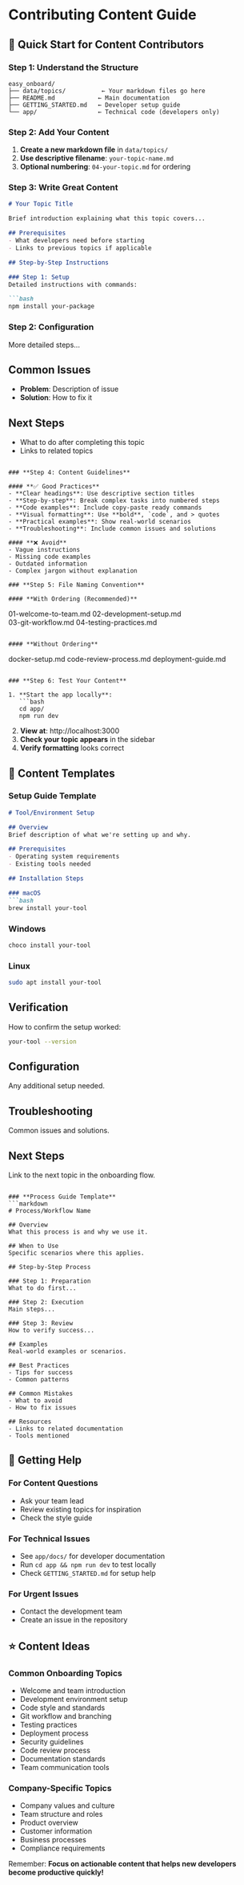 # Contributing Content Guide

## 🎯 Quick Start for Content Contributors

### **Step 1: Understand the Structure**

```
easy_onboard/
├── data/topics/          ← Your markdown files go here
├── README.md            ← Main documentation
├── GETTING_STARTED.md   ← Developer setup guide
└── app/                 ← Technical code (developers only)
```

### **Step 2: Add Your Content**

1. **Create a new markdown file** in `data/topics/`
2. **Use descriptive filename**: `your-topic-name.md`
3. **Optional numbering**: `04-your-topic.md` for ordering

### **Step 3: Write Great Content**

```markdown
# Your Topic Title

Brief introduction explaining what this topic covers...

## Prerequisites
- What developers need before starting
- Links to previous topics if applicable

## Step-by-Step Instructions

### Step 1: Setup
Detailed instructions with commands:

```bash
npm install your-package
```

### Step 2: Configuration
More detailed steps...

## Common Issues
- **Problem**: Description of issue
- **Solution**: How to fix it

## Next Steps
- What to do after completing this topic
- Links to related topics
```

### **Step 4: Content Guidelines**

#### **✅ Good Practices**
- **Clear headings**: Use descriptive section titles
- **Step-by-step**: Break complex tasks into numbered steps  
- **Code examples**: Include copy-paste ready commands
- **Visual formatting**: Use **bold**, `code`, and > quotes
- **Practical examples**: Show real-world scenarios
- **Troubleshooting**: Include common issues and solutions

#### **❌ Avoid**
- Vague instructions
- Missing code examples
- Outdated information
- Complex jargon without explanation

### **Step 5: File Naming Convention**

#### **With Ordering (Recommended)**
```
01-welcome-to-team.md
02-development-setup.md  
03-git-workflow.md
04-testing-practices.md
```

#### **Without Ordering**
```
docker-setup.md
code-review-process.md
deployment-guide.md
```

### **Step 6: Test Your Content**

1. **Start the app locally**:
   ```bash
   cd app/
   npm run dev
   ```

2. **View at**: http://localhost:3000
3. **Check your topic appears** in the sidebar
4. **Verify formatting** looks correct

## 📝 Content Templates

### **Setup Guide Template**
```markdown
# Tool/Environment Setup

## Overview
Brief description of what we're setting up and why.

## Prerequisites
- Operating system requirements
- Existing tools needed

## Installation Steps

### macOS
```bash
brew install your-tool
```

### Windows
```bash
choco install your-tool
```

### Linux
```bash
sudo apt install your-tool
```

## Verification
How to confirm the setup worked:
```bash
your-tool --version
```

## Configuration
Any additional setup needed.

## Troubleshooting
Common issues and solutions.

## Next Steps
Link to the next topic in the onboarding flow.
```

### **Process Guide Template**
```markdown
# Process/Workflow Name

## Overview
What this process is and why we use it.

## When to Use
Specific scenarios where this applies.

## Step-by-Step Process

### Step 1: Preparation
What to do first...

### Step 2: Execution  
Main steps...

### Step 3: Review
How to verify success...

## Examples
Real-world examples or scenarios.

## Best Practices
- Tips for success
- Common patterns

## Common Mistakes
- What to avoid
- How to fix issues

## Resources
- Links to related documentation
- Tools mentioned
```

## 🤝 Getting Help

### **For Content Questions**
- Ask your team lead
- Review existing topics for inspiration
- Check the style guide

### **For Technical Issues**
- See `app/docs/` for developer documentation
- Run `cd app && npm run dev` to test locally
- Check `GETTING_STARTED.md` for setup help

### **For Urgent Issues**
- Contact the development team
- Create an issue in the repository

## ⭐ Content Ideas

### **Common Onboarding Topics**
- Welcome and team introduction
- Development environment setup
- Code style and standards
- Git workflow and branching
- Testing practices
- Deployment process
- Security guidelines
- Code review process
- Documentation standards
- Team communication tools

### **Company-Specific Topics**
- Company values and culture
- Team structure and roles
- Product overview
- Customer information
- Business processes
- Compliance requirements

Remember: **Focus on actionable content that helps new developers become productive quickly!**
